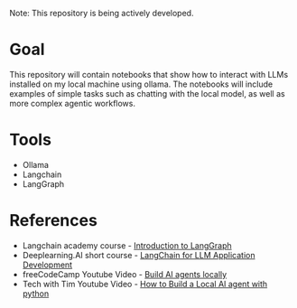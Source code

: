 Note: This repository is being actively developed.

# Goal
This repository will contain notebooks that show how to interact with LLMs installed on my local machine using ollama.
The notebooks will include examples of simple tasks such as chatting with the local model, as well as more complex agentic workflows.

# Tools
- Ollama
- Langchain
- LangGraph

# References
- Langchain academy course - [Introduction to LangGraph](https://academy.langchain.com/courses/intro-to-langgraph)
- Deeplearning.AI short course - [LangChain for LLM Application Development](https://learn.deeplearning.ai/courses/langchain/lesson/u9olq/introduction)
- freeCodeCamp Youtube Video - [Build AI agents locally](https://www.youtube.com/watch?v=GWB9ApTPTv4)
- Tech with Tim Youtube Video - [How to Build a Local AI agent with python](https://www.youtube.com/watch?v=E4l91XKQSgw)
